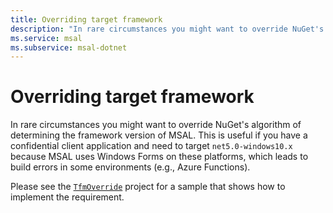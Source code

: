 ```yaml
---
title: Overriding target framework
description: "In rare circumstances you might want to override NuGet's algorithm of determining the framework version of MSAL."
ms.service: msal
ms.subservice: msal-dotnet
---
```


# Overriding target framework

In rare circumstances you might want to override NuGet's algorithm of determining the framework version of MSAL. This is useful if you have a confidential client application and need to target `net5.0-windows10.x` because MSAL uses Windows Forms on these platforms, which leads to build errors in some environments (e.g., Azure Functions).

Please see the [`TfmOverride`](https://github.com/bgavrilMS/TfmOverride) project for a sample that shows how to implement the requirement.
